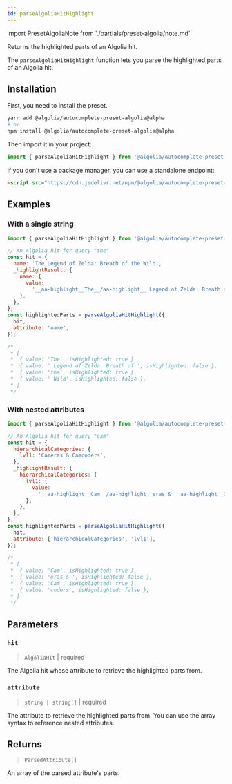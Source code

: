 ```yaml
---
id: parseAlgoliaHitHighlight
---
```


import PresetAlgoliaNote from './partials/preset-algolia/note.md'

Returns the highlighted parts of an Algolia hit.

The `parseAlgoliaHitHighlight` function lets you parse the highlighted parts of an Algolia hit.

<PresetAlgoliaNote />

## Installation

First, you need to install the preset.

```bash
yarn add @algolia/autocomplete-preset-algolia@alpha
# or
npm install @algolia/autocomplete-preset-algolia@alpha
```

Then import it in your project:

```js
import { parseAlgoliaHitHighlight } from '@algolia/autocomplete-preset-algolia';
```

If you don't use a package manager, you can use a standalone endpoint:

```html
<script src="https://cdn.jsdelivr.net/npm/@algolia/autocomplete-preset-algolia@alpha"></script>
```

## Examples

### With a single string

```js
import { parseAlgoliaHitHighlight } from '@algolia/autocomplete-preset-algolia';

// An Algolia hit for query "the"
const hit = {
  name: 'The Legend of Zelda: Breath of the Wild',
  _highlightResult: {
    name: {
      value:
        '__aa-highlight__The__/aa-highlight__ Legend of Zelda: Breath of __aa-highlight__the__/aa-highlight__ Wild',
    },
  },
};
const highlightedParts = parseAlgoliaHitHighlight({
  hit,
  attribute: 'name',
});

/*
 * [
 *  { value: 'The', isHighlighted: true },
 *  { value: ' Legend of Zelda: Breath of ', isHighlighted: false },
 *  { value: 'the', isHighlighted: true },
 *  { value: ' Wild', isHighlighted: false },
 * ]
 */
```

### With nested attributes

```js
import { parseAlgoliaHitHighlight } from '@algolia/autocomplete-preset-algolia';

// An Algolia hit for query "cam"
const hit = {
  hierarchicalCategories: {
    lvl1: 'Cameras & Camcoders',
  },
  _highlightResult: {
    hierarchicalCategories: {
      lvl1: {
        value:
          '__aa-highlight__Cam__/aa-highlight__eras & __aa-highlight__Cam__/aa-highlight__coders',
      },
    },
  },
};
const highlightedParts = parseAlgoliaHitHighlight({
  hit,
  attribute: ['hierarchicalCategories', 'lvl1'],
});

/*
 * [
 *  { value: 'Cam', isHighlighted: true },
 *  { value: 'eras & ', isHighlighted: false },
 *  { value: 'Cam', isHighlighted: true },
 *  { value: 'coders', isHighlighted: false },
 * ]
 */
```

## Parameters

### `hit`

> `AlgoliaHit` | required

The Algolia hit whose attribute to retrieve the highlighted parts from.

### `attribute`

> `string | string[]` | required

The attribute to retrieve the highlighted parts from. You can use the array syntax to reference nested attributes.

## Returns

> `ParsedAttribute[]`

An array of the parsed attribute's parts.

